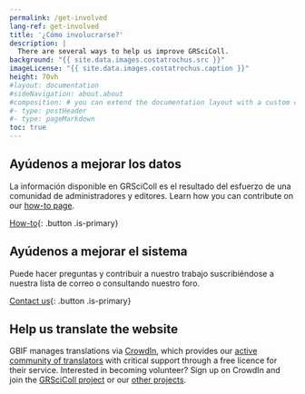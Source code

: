 ```yaml
---
permalink: /get-involved
lang-ref: get-involved
title: '¿Cómo involucrarse?'
description: |
  There are several ways to help us improve GRSciColl.
background: "{{ site.data.images.costatrochus.src }}"
imageLicense: "{{ site.data.images.costatrochus.caption }}"
height: 70vh
#layout: documentation
#sideNavigation: about.about
#composition: # you can extend the documentation layout with a custom composition
#- type: postHeader
#- type: pageMarkdown
toc: true
---
```


## Ayúdenos a mejorar los datos

La información disponible en GRSciColl es el resultado del esfuerzo de una comunidad de administradores y editores. Learn how you can contribute on our [how-to page](/how-to).

[How-to](/how-to){: .button .is-primary}

## Ayúdenos a mejorar el sistema

Puede hacer preguntas y contribuir a nuestro trabajo suscribiéndose a nuestra lista de correo o consultando nuestro foro.

[Contact us](/contact){: .button .is-primary}

## Help us translate the website

GBIF manages translations via [CrowdIn](https://www.crowdin.com), which provides our [active community of translators](https://www.gbif.org/translators) with critical support through a free licence for their service. Interested in becoming volunteer? Sign up on CrowdIn and join the [GRSciColl project](https://crowdin.com/project/grscicoll) or our [other projects](https://crowdin.com/profile/gbif-informatics).
